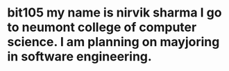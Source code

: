 # bit105 my name is nirvik sharma I go to neumont college of computer science. I am planning on mayjoring in software engineering. 
